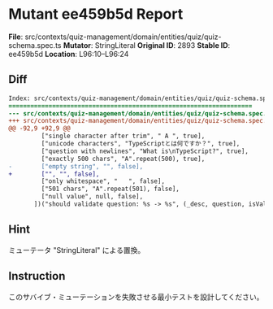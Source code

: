 # Mutant ee459b5d Report

**File**: src/contexts/quiz-management/domain/entities/quiz/quiz-schema.spec.ts
**Mutator**: StringLiteral
**Original ID**: 2893
**Stable ID**: ee459b5d
**Location**: L96:10–L96:24

## Diff

```diff
Index: src/contexts/quiz-management/domain/entities/quiz/quiz-schema.spec.ts
===================================================================
--- src/contexts/quiz-management/domain/entities/quiz/quiz-schema.spec.ts	original
+++ src/contexts/quiz-management/domain/entities/quiz/quiz-schema.spec.ts	mutated #2893
@@ -92,9 +92,9 @@
         ["single character after trim", " A ", true],
         ["unicode characters", "TypeScriptとは何ですか？", true],
         ["question with newlines", "What is\nTypeScript?", true],
         ["exactly 500 chars", "A".repeat(500), true],
-        ["empty string", "", false],
+        ["", "", false],
         ["only whitespace", "   ", false],
         ["501 chars", "A".repeat(501), false],
         ["null value", null, false],
       ])("should validate question: %s -> %s", (_desc, question, isValid) => {
```

## Hint

ミューテータ "StringLiteral" による置換。

## Instruction

このサバイブ・ミューテーションを失敗させる最小テストを設計してください。
